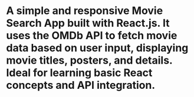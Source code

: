# A simple and responsive Movie Search App built with React.js. It uses the OMDb API to fetch movie data based on user input, displaying movie titles, posters, and details. Ideal for learning basic React concepts and API integration.
